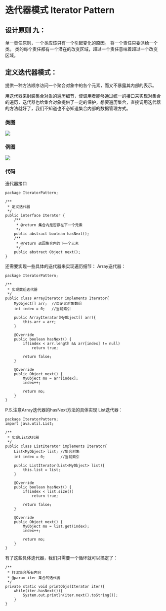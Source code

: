 # 迭代器模式 Iterator Pattern

## 设计原则 九：
单一责任原则，一个类应该只有一个引起变化的原因。
将一个责任只委派给一个类。
类的每个责任都有一个潜在的改变区域，超过一个责任意味着超过一个改变区域，

## 定义迭代器模式：
提供一种方法顺序访问一个聚合对象中的各个元素，而又不暴露其内部的表示。

用迭代器来封装集合对象的遍历细节，使调用者能够通过统一的接口来实现对集合的遍历，迭代器也给集合对象提供了一定的保护，想要遍历集合，直接调用迭代器的方法就好了，我们不知道也不必知道集合内部的数据管理方式。

### 类图
![](http://oov0wb0gl.bkt.clouddn.com/2017-06-06-14966492302764.jpg?imageMogr2/blur/1x0/quality/50|imageslim)



### 例图

![](http://oov0wb0gl.bkt.clouddn.com/2017-06-06-14966491063692.jpg?imageMogr2/blur/1x0/quality/50|imageslim)

### 代码
迭代器接口

```
package IteratorPattern;
 
/**
 * 定义迭代器
 */
public interface Iterator {
    /**
     * @return 集合内是否存在下一个元素
     */
    public abstract boolean hasNext();
    /**
     * @return 返回集合内的下一个元素
     */
    public abstract Object next();
}
```
还需要实现一些具体的迭代器来实现遍历细节：
Array迭代器：

```
package IteratorPattern;
 
/**
 * 实现数组迭代器
 */
public class ArrayIterator implements Iterator{
    MyObject[] arr;  //自定义对象数组
    int index = 0;   //当前索引
     
    public ArrayIterator(MyObject[] arr){
        this.arr = arr;
    }
 
    @Override
    public boolean hasNext() {
        if(index < arr.length && arr[index] != null)
            return true;
         
        return false;
    }
 
    @Override
    public Object next() {
        MyObject mo = arr[index];
        index++;
         
        return mo;
    }
}
```
P.S.注意Array迭代器的hasNext方法的具体实现
List迭代器：

```
package IteratorPattern;
import java.util.List;
 
/**
 * 实现List迭代器
 */
public class ListIterator implements Iterator{
    List<MyObject> list; //集合对象
    int index = 0;       //当前索引
     
    public ListIterator(List<MyObject> list){
        this.list = list;
    }
 
    @Override
    public boolean hasNext() {
        if(index < list.size())
            return true;
         
        return false;
    }
 
    @Override
    public Object next() {
        MyObject mo = list.get(index);
        index++;
         
        return mo;
    }
}
```
有了这些具体迭代器，我们只需要一个循环就可以搞定了：

```
/**
 * 打印集合所有内容
 * @param iter 集合的迭代器
 */
private static void printObjs(Iterator iter){
    while(iter.hasNext()){
        System.out.println(iter.next().toString());
    }
}
```


